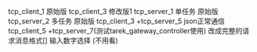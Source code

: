

tcp_client_1 原始版
tcp_client_3 修改版1
tcp_server_1 单任务 原始版
tcp_server_2 多任务 原始版
tcp_client_3 +tcp_server_5  json正常通信
tcp_client_5 +tcp_server_7(测试tarek_gateway_controller使用)  改成完整的请求消息格式[] 输入数字选择  (不用看)